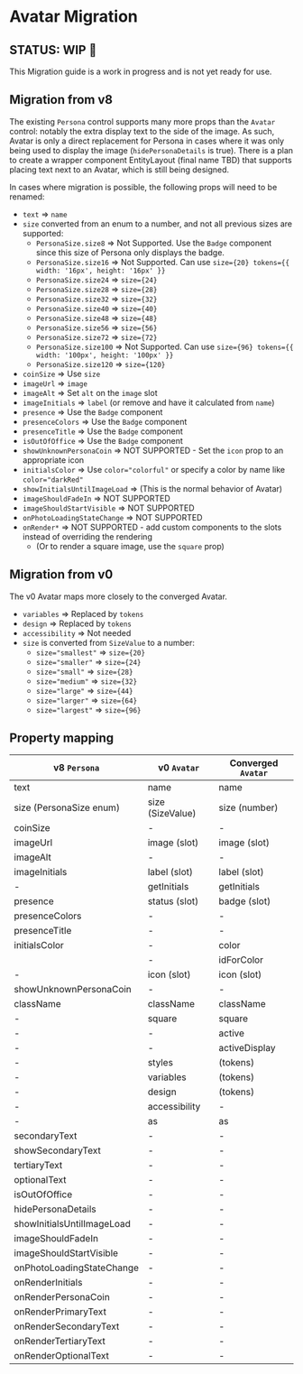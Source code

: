 # Avatar Migration

## STATUS: WIP 🚧

This Migration guide is a work in progress and is not yet ready for use.

## Migration from v8

The existing `Persona` control supports many more props than the `Avatar` control: notably the extra display text to the side of the image. As such, Avatar is only a direct replacement for Persona in cases where it was only being used to display the image (`hidePersonaDetails` is true). There is a plan to create a wrapper component EntityLayout (final name TBD) that supports placing text next to an Avatar, which is still being designed.

In cases where migration is possible, the following props will need to be renamed:

- `text` => `name`
- `size` converted from an enum to a number, and not all previous sizes are supported:
  - `PersonaSize.size8` => Not Supported. Use the `Badge` component since this size of Persona only displays the badge.
  - `PersonaSize.size16` => Not Supported. Can use `size={20} tokens={{ width: '16px', height: '16px' }}`
  - `PersonaSize.size24` => `size={24}`
  - `PersonaSize.size28` => `size={28}`
  - `PersonaSize.size32` => `size={32}`
  - `PersonaSize.size40` => `size={40}`
  - `PersonaSize.size48` => `size={48}`
  - `PersonaSize.size56` => `size={56}`
  - `PersonaSize.size72` => `size={72}`
  - `PersonaSize.size100` => Not Supported. Can use `size={96} tokens={{ width: '100px', height: '100px' }}`
  - `PersonaSize.size120` => `size={120}`
- `coinSize` => Use `size`
- `imageUrl` => `image`
- `imageAlt` => Set `alt` on the `image` slot
- `imageInitials` => `label` (or remove and have it calculated from `name`)
- `presence` => Use the `Badge` component
- `presenceColors` => Use the `Badge` component
- `presenceTitle` => Use the `Badge` component
- `isOutOfOffice` => Use the `Badge` component
- `showUnknownPersonaCoin` => NOT SUPPORTED - Set the `icon` prop to an appropriate icon
- `initialsColor` => Use `color="colorful"` or specify a color by name like `color="darkRed"`
- `showInitialsUntilImageLoad` => (This is the normal behavior of Avatar)
- `imageShouldFadeIn` => NOT SUPPORTED
- `imageShouldStartVisible` => NOT SUPPORTED
- `onPhotoLoadingStateChange` => NOT SUPPORTED
- `onRender*` => NOT SUPPORTED - add custom components to the slots instead of overriding the rendering
  - (Or to render a square image, use the `square` prop)

## Migration from v0

The v0 Avatar maps more closely to the converged Avatar.

- `variables` => Replaced by `tokens`
- `design` => Replaced by `tokens`
- `accessibility` => Not needed
- `size` is converted from `SizeValue` to a number:
  - `size="smallest"` => `size={20}`
  - `size="smaller"` => `size={24}`
  - `size="small"` => `size={28}`
  - `size="medium"` => `size={32}`
  - `size="large"` => `size={44}`
  - `size="larger"` => `size={64}`
  - `size="largest"` => `size={96}`

## Property mapping

| v8 `Persona`               | v0 `Avatar`      | Converged `Avatar` |
| -------------------------- | ---------------- | ------------------ |
| text                       | name             | name               |
| size (PersonaSize enum)    | size (SizeValue) | size (number)      |
| coinSize                   | -                | -                  |
| imageUrl                   | image (slot)     | image (slot)       |
| imageAlt                   | -                | -                  |
| imageInitials              | label (slot)     | label (slot)       |
| -                          | getInitials      | getInitials        |
| presence                   | status (slot)    | badge (slot)       |
| presenceColors             | -                | -                  |
| presenceTitle              | -                | -                  |
| initialsColor              | -                | color              |
|                            | -                | idForColor         |
| -                          | icon (slot)      | icon (slot)        |
| showUnknownPersonaCoin     | -                | -                  |
| className                  | className        | className          |
| -                          | square           | square             |
| -                          | -                | active             |
| -                          | -                | activeDisplay      |
| -                          | styles           | (tokens)           |
| -                          | variables        | (tokens)           |
| -                          | design           | (tokens)           |
| -                          | accessibility    | -                  |
| -                          | as               | as                 |
| secondaryText              | -                | -                  |
| showSecondaryText          | -                | -                  |
| tertiaryText               | -                | -                  |
| optionalText               | -                | -                  |
| isOutOfOffice              | -                | -                  |
| hidePersonaDetails         | -                | -                  |
| showInitialsUntilImageLoad | -                | -                  |
| imageShouldFadeIn          | -                | -                  |
| imageShouldStartVisible    | -                | -                  |
| onPhotoLoadingStateChange  | -                | -                  |
| onRenderInitials           | -                | -                  |
| onRenderPersonaCoin        | -                | -                  |
| onRenderPrimaryText        | -                | -                  |
| onRenderSecondaryText      | -                | -                  |
| onRenderTertiaryText       | -                | -                  |
| onRenderOptionalText       | -                | -                  |
